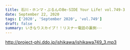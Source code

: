 ```yaml
---
title: 石川・ホンマ・ぶるんのBe-SIDE Your Life! vol.749-3
date: September 22, 2020
tags: ['2020', 'September 2020', 'vol.749']
draft: false
summary: いきなりスカイプ！！リスナー電話の裏側･･･
---
```


http://project-phi.ddo.jp/ishikawa/ishikawa749_3.mp3